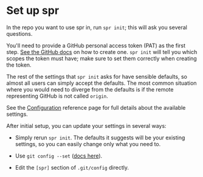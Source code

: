 # Set up spr

In the repo you want to use spr in, run `spr init`; this will ask you several questions.

You'll need to provide a GitHub personal access token (PAT) as the first step. [See the GitHub docs](https://docs.github.com/en/authentication/keeping-your-account-and-data-secure/creating-a-personal-access-token) on how to create one. `spr init` will tell you which scopes the token must have; make sure to set them correctly when creating the token.

The rest of the settings that `spr init` asks for have sensible defaults, so almost all users can simply accept the defaults. The most common situation where you would need to diverge from the defaults is if the remote representing GitHub is not called `origin`.

See the [Configuration](./reference/configuration.md) reference page for full details about the available settings.

After initial setup, you can update your settings in several ways:

- Simply rerun `spr init`. The defaults it suggests will be your existing settings, so you can easily change only what you need to.

- Use `git config --set` ([docs here](https://git-scm.com/docs/git-config)).

- Edit the `[spr]` section of `.git/config` directly.
